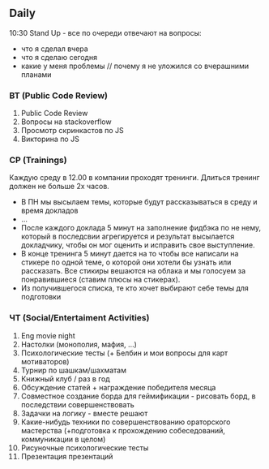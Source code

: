 ## Daily
10:30 Stand Up - все по очереди отвечают на вопросы:
 * что я сделал вчера 
 * что я сделаю сегодня 
 * какие у меня проблемы // почему я не уложился со вчерашними планами

### ВТ (Public Code Review)
1. Public Code Review
2. Вопросы на stackoverflow
3. Просмотр скринкастов по JS
4. Викторина по JS

### СР (Trainings)
Каждую среду в 12.00 в компании проходят тренинги. Длиться тренинг должен не больше 2х часов.
 * В ПН мы высылаем темы, которые будут рассказываться в среду и время докладов
 * ... 
 * После каждого доклада 5 минут на заполнение фидбэка по не нему, который в последсвии агрегируется и результат высылается докладчику, чтобы он мог оценить и исправить свое выступление. 
 * В конце тренинга 5 минут дается на то чтобы все написали на стикере по одной теме, о которой они хотели бы узнать или рассказать. Все стикиры вешаются на облака и мы голосуем за понравившиеся (ставим плюсы на стикерах). 
 * Из получившегося списка, те кто хочет выбирают себе темы для подготовки 

### ЧТ (Social/Entertaiment Activities)
1. Eng movie night
1. Настолки (монополия, мафия, ...)
1. Психологические тесты (+ Белбин и мои вопросы для карт мотиваторов)
1. Турнир по шашкам/шахматам
1. Книжный клуб / раз в год
1. Обсуждение статей + награждение победителя месяца
1. Совместное создание борда для геймификации - рисовать борд, в последствии совершенствовать
1. Задачки на логику - вместе решают
1. Какие-нибудь техники по совершенствованию ораторского мастерства (+подготовка к прохождению собеседований, коммуникации в целом)
1. Рисуночные психологические тесты
1. Презентация презентаций

